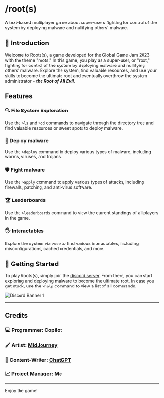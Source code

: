 # /root(s) 

A text-based multiplayer game about super-users fighting for control of the system by deploying malware and nullifying others' malware.

## :open_book: Introduction

Welcome to Roots(s), a game developed for the Global Game Jam 2023 with the theme "roots." In this game, you play as a super-user, or "root," fighting for control of the system by deploying malware and nullifying others' malware. Explore the system, find valuable resources, and use your skills to become the ultimate root and eventually overthrow the system administrator - **_the Root of All Evil_**.

## Features

### :mag: File System Exploration
Use the `>ls` and `>cd` commands to navigate through the directory tree and find valuable resources or sweet spots to deploy malware.

### :bug: Deploy malware 
Use the `>deploy` command to deploy various types of malware, including worms, viruses, and trojans.

### :shield: Fight malware
Use the `>apply` command to apply various types of attacks, including firewalls, patching, and anti-virus software.

### :trophy: Leaderboards
Use the `>leaderboards` command to view the current standings of all players in the game.

### :raised_hand_with_fingers_splayed: Interactables	
Explore the system via `>use` to find various interactables, including misconfigurations, cached credentials, and more.

## :rocket: Getting Started
To play Roots(s), simply join the [discord server](https://discord.gg/FtvH5AkANh). From there, you can start exploring and deploying malware to become the ultimate root. In case you get stuck, use the `>help` command to view a list of all commands.

<img src="https://discordapp.com/api/guilds/1071165615689187439/widget.png?style=banner2" alt="Discord Banner 1"/>

--- 

## Credits

### :computer: Programmer: [Copilot](https://github.com/features/copilot)

### :paintbrush: Artist: [MidJourney](https://midjourney.com/home)

### :memo: Content-Writer: [ChatGPT](https://chat.openai.com/)

### :chart_with_upwards_trend: Project Manager: [Me](https://github.com/sebakocz/)

---

Enjoy the game!
